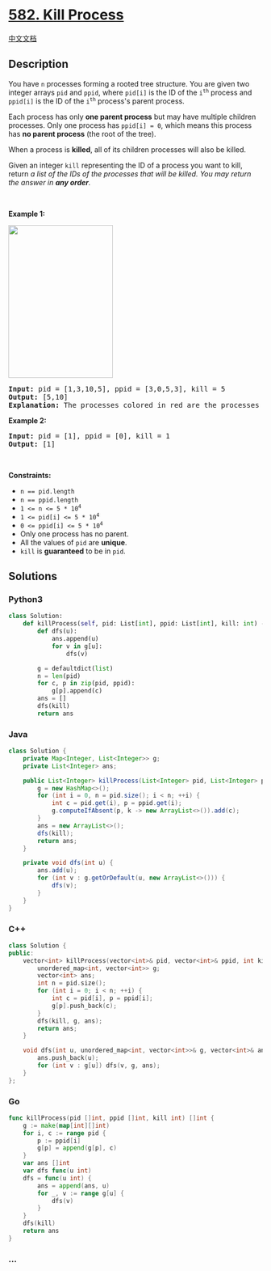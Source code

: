 # [582. Kill Process](https://leetcode.com/problems/kill-process)

[中文文档](/solution/0500-0599/0582.Kill%20Process/README.md)

## Description

<p>You have <code>n</code> processes forming a rooted tree structure. You are given two integer arrays <code>pid</code> and <code>ppid</code>, where <code>pid[i]</code> is the ID of the <code>i<sup>th</sup></code> process and <code>ppid[i]</code> is the ID of the <code>i<sup>th</sup></code> process&#39;s parent process.</p>

<p>Each process has only <strong>one parent process</strong> but may have multiple children processes. Only one process has <code>ppid[i] = 0</code>, which means this process has <strong>no parent process</strong> (the root of the tree).</p>

<p>When a process is <strong>killed</strong>, all of its children processes will also be killed.</p>

<p>Given an integer <code>kill</code> representing the ID of a process you want to kill, return <em>a list of the IDs of the processes that will be killed. You may return the answer in <strong>any order</strong>.</em></p>

<p>&nbsp;</p>
<p><strong class="example">Example 1:</strong></p>
<img alt="" src="https://fastly.jsdelivr.net/gh/doocs/leetcode@main/solution/0500-0599/0582.Kill%20Process/images/ptree.jpg" style="width: 207px; height: 302px;" />
<pre>
<strong>Input:</strong> pid = [1,3,10,5], ppid = [3,0,5,3], kill = 5
<strong>Output:</strong> [5,10]
<strong>Explanation:</strong>&nbsp;The processes colored in red are the processes that should be killed.
</pre>

<p><strong class="example">Example 2:</strong></p>

<pre>
<strong>Input:</strong> pid = [1], ppid = [0], kill = 1
<strong>Output:</strong> [1]
</pre>

<p>&nbsp;</p>
<p><strong>Constraints:</strong></p>

<ul>
	<li><code>n == pid.length</code></li>
	<li><code>n == ppid.length</code></li>
	<li><code>1 &lt;= n &lt;= 5 * 10<sup>4</sup></code></li>
	<li><code>1 &lt;= pid[i] &lt;= 5 * 10<sup>4</sup></code></li>
	<li><code>0 &lt;= ppid[i] &lt;= 5 * 10<sup>4</sup></code></li>
	<li>Only one process has no parent.</li>
	<li>All the values of <code>pid</code> are <strong>unique</strong>.</li>
	<li><code>kill</code> is <strong>guaranteed</strong> to be in <code>pid</code>.</li>
</ul>

## Solutions

<!-- tabs:start -->

### **Python3**

```python
class Solution:
    def killProcess(self, pid: List[int], ppid: List[int], kill: int) -> List[int]:
        def dfs(u):
            ans.append(u)
            for v in g[u]:
                dfs(v)

        g = defaultdict(list)
        n = len(pid)
        for c, p in zip(pid, ppid):
            g[p].append(c)
        ans = []
        dfs(kill)
        return ans
```

### **Java**

```java
class Solution {
    private Map<Integer, List<Integer>> g;
    private List<Integer> ans;

    public List<Integer> killProcess(List<Integer> pid, List<Integer> ppid, int kill) {
        g = new HashMap<>();
        for (int i = 0, n = pid.size(); i < n; ++i) {
            int c = pid.get(i), p = ppid.get(i);
            g.computeIfAbsent(p, k -> new ArrayList<>()).add(c);
        }
        ans = new ArrayList<>();
        dfs(kill);
        return ans;
    }

    private void dfs(int u) {
        ans.add(u);
        for (int v : g.getOrDefault(u, new ArrayList<>())) {
            dfs(v);
        }
    }
}
```

### **C++**

```cpp
class Solution {
public:
    vector<int> killProcess(vector<int>& pid, vector<int>& ppid, int kill) {
        unordered_map<int, vector<int>> g;
        vector<int> ans;
        int n = pid.size();
        for (int i = 0; i < n; ++i) {
            int c = pid[i], p = ppid[i];
            g[p].push_back(c);
        }
        dfs(kill, g, ans);
        return ans;
    }

    void dfs(int u, unordered_map<int, vector<int>>& g, vector<int>& ans) {
        ans.push_back(u);
        for (int v : g[u]) dfs(v, g, ans);
    }
};
```

### **Go**

```go
func killProcess(pid []int, ppid []int, kill int) []int {
	g := make(map[int][]int)
	for i, c := range pid {
		p := ppid[i]
		g[p] = append(g[p], c)
	}
	var ans []int
	var dfs func(u int)
	dfs = func(u int) {
		ans = append(ans, u)
		for _, v := range g[u] {
			dfs(v)
		}
	}
	dfs(kill)
	return ans
}
```

### **...**

```

```

<!-- tabs:end -->

